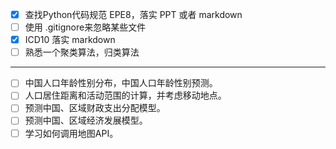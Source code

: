 - [x] 查找Python代码规范 EPE8，落实 PPT 或者 markdown
- [ ] 使用 .gitignore来忽略某些文件
- [x] ICD10   落实 markdown
- [ ] 熟悉一个聚类算法，归类算法

----

- [ ] 中国人口年龄性别分布，中国人口年龄性别预测。
- [ ] 人口居住距离和活动范围的计算，并考虑移动地点。
- [ ] 预测中国、区域财政支出分配模型。
- [ ] 预测中国、区域经济发展模型。
- [ ] 学习如何调用地图API。